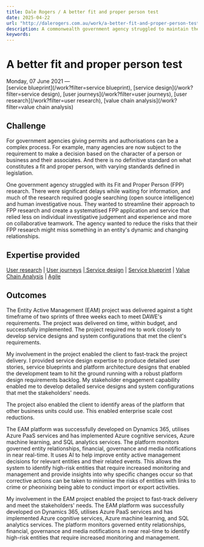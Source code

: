 ```yaml
---
title: Dale Rogers / A better fit and proper person test
date: 2025-04-22
url: "http://dalerogers.com.au/work/a-better-fit-and-proper-person-test"
description: A commonwealth government agency struggled to maintain their fit and proper person tests. The research was slow and often became out of date the moment it was ...
keywords: 
---
```


#  A better fit and proper person test 

Monday, 07 June 2021 —   
[service blueprint](/work?filter=service blueprint), [service design](/work?filter=service design), [user journeys](/work?filter=user journeys), [user research](/work?filter=user research), [value chain analysis](/work?filter=value chain analysis)

## Challenge

For government agencies giving permits and authorisations can be a complex process. For example, many agencies are now subject to the requirement to make a decision based on the character of a person or business and their associates. And there is no definitive standard on what constitutes a fit and proper person, with varying standards defined in legislation.

One government agency struggled with its Fit and Proper Person (FPP) research. There were significant delays while waiting for information, and much of the research required google searching (open source intelligence) and human investigative nous. They wanted to streamline their approach to FPP research and create a systematised FPP application and service that relied less on individual investigative judgement and experience and more on collaborative teamwork. The agency wanted to reduce the risks that their FPP research might miss something in an entity's dynamic and changing relationships.

## Expertise provided

[User research](/work?filter=Ideation) | [User journeys](/work/a-better-fit-and-proper-person-test/work?filter=user%20journeys) |[ Service design](/work/a-better-fit-and-proper-person-test/work?filter=service%20design) | [Service blueprint](/work/a-better-fit-and-proper-person-test/work?filter=service%20blueprint) | [Value Chain Analysis](/work/a-better-fit-and-proper-person-test/work?filter=value%20chain%20analysis) | [Agile](/work/a-better-fit-and-proper-person-test/work?filter=agile)

## Outcomes

The Entity Active Management (EAM) project was delivered against a tight timeframe of two sprints of three weeks each to meet DAWE's requirements. The project was delivered on time, within budget, and successfully implemented. The project required me to work closely to develop service designs and system configurations that met the client's requirements.

My involvement in the project enabled the client to fast-track the project delivery. I provided service design expertise to produce detailed user stories, service blueprints and platform architecture designs that enabled the development team to hit the ground running with a robust platform design requirements backlog. My stakeholder engagement capability enabled me to develop detailed service designs and system configurations that met the stakeholders' needs.

The project also enabled the client to identify areas of the platform that other business units could use. This enabled enterprise scale cost reductions.

The EAM platform was successfully developed on Dynamics 365, utilises Azure PaaS services and has implemented Azure cognitive services, Azure machine learning, and SQL analytics services. The platform monitors governed entity relationships, financial, governance and media notifications in near real-time. It uses AI to help improve entity active management decisions for relevant entities and their related events. This allows the system to identify high-risk entities that require increased monitoring and management and provide insights into why specific changes occur so that corrective actions can be taken to minimise the risks of entities with links to crime or pheonixing being able to conduct import or export activities.

My involvement in the EAM project enabled the project to fast-track delivery and meet the stakeholders' needs. The EAM platform was successfully developed on Dynamics 365, utilises Azure PaaS services and has implemented Azure cognitive services, Azure machine learning, and SQL analytics services. The platform monitors governed entity relationships, financial, governance and media notifications in near real-time to identify high-risk entities that require increased monitoring and management.
